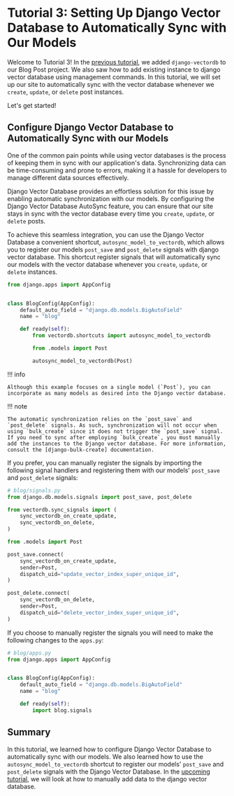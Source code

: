 # Tutorial 3: Setting Up Django Vector Database to Automatically Sync with Our Models

Welcome to Tutorial 3! In the [previous tutorial][previous-tutorial], we added `django-vectordb` to our Blog Post project. We also saw how to add existing instance to django vector database using management commands. In this tutorial, we will set up our site to automatically sync with the vector database whenever we `create`, `update`, or `delete` post instances.

Let's get started!

## Configure Django Vector Database to Automatically Sync with our Models

One of the common pain points while using vector databases is the process of keeping them in sync with our application's data. Synchronizing data can be time-consuming and prone to errors, making it a hassle for developers to manage different data sources effectively.

Django Vector Database provides an effortless solution for this issue by enabling automatic synchronization with our models. By configuring the Django Vector Database AutoSync feature, you can ensure that our site stays in sync with the vector database every time you `create`, `update`, or `delete` posts.

To achieve this seamless integration, you can use the Django Vector Database a convenient shortcut, `autosync_model_to_vectordb`, which allows you to register our models `post_save` and `post_delete` signals with django vector database. This shortcut register signals that will automatically sync our models with the vector database whenever you `create`, `update`, or `delete` instances.

```python title="blog/apps.py" linenums="1" hl_lines="8-14"
from django.apps import AppConfig


class BlogConfig(AppConfig):
    default_auto_field = "django.db.models.BigAutoField"
    name = "blog"

    def ready(self):
        from vectordb.shortcuts import autosync_model_to_vectordb

        from .models import Post

        autosync_model_to_vectordb(Post)
```

!!! info

    Although this example focuses on a single model (`Post`), you can incorporate as many models as desired into the Django vector database.

!!! note

    The automatic synchronization relies on the `post_save` and `post_delete` signals. As such, synchronization will not occur when using `bulk_create` since it does not trigger the `post_save` signal. If you need to sync after employing `bulk_create`, you must manually add the instances to the Django vector database. For more information, consult the [django-bulk-create] documentation.

If you prefer, you can manually register the signals by importing the following signal handlers and registering them with our models' `post_save` and `post_delete` signals:

```python linenums="1" title="blog/signals.py"
# blog/signals.py
from django.db.models.signals import post_save, post_delete

from vectordb.sync_signals import (
    sync_vectordb_on_create_update,
    sync_vectordb_on_delete,
)

from .models import Post

post_save.connect(
    sync_vectordb_on_create_update,
    sender=Post,
    dispatch_uid="update_vector_index_super_unique_id",
)

post_delete.connect(
    sync_vectordb_on_delete,
    sender=Post,
    dispatch_uid="delete_vector_index_super_unique_id",
)
```

If you choose to manually register the signals you will need to make the following changes to the `apps.py`:

```python linenums="1" title="blog/apps.py" hl_lines="9 10"
# blog/apps.py
from django.apps import AppConfig


class BlogConfig(AppConfig):
    default_auto_field = "django.db.models.BigAutoField"
    name = "blog"

    def ready(self):
        import blog.signals
```

## Summary

In this tutorial, we learned how to configure Django Vector Database to automatically sync with our models. We also learned how to use the `autosync_model_to_vectordb` shortcut to register our models' `post_save` and `post_delete` signals with the Django Vector Database. In the [upcoming tutorial][next-tutorial], we will look at how to manually add data to the django vector database.

[previous-tutorial]: 3-automatically-updating-vector-database.md
[next-tutorial]: 4-manually-updating-vector-database.md
